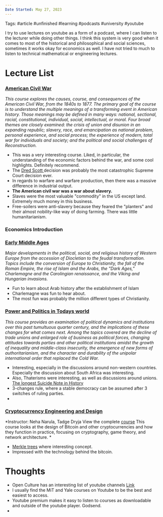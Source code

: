 ```yaml
---
Date Started: May 27, 2023
---
```

Tags: #article #unfinished #learning #podcasts #university #youtube




I try to use lectures on youtube as a form of a podcast, where I can listen to the lecturer while doing other things. I think this system is very good when it comes to most of the historical and philosophical and social sciences, sometimes it works okay for economics as well. I have not tried to much to listen to technical mathematical or engineering lectures. 


# Lecture List


### [American Civil War](https://www.youtube.com/playlist?list=PL5DD220D6A1282057)
*This course explores the causes, course, and consequences of the American Civil War, from the 1840s to 1877. The primary goal of the course is to understand the multiple meanings of a transforming event in American history. Those meanings may be defined in many ways: national, sectional, racial, constitutional, individual, social, intellectual, or moral. Four broad themes are closely examined: the crisis of union and disunion in an expanding republic; slavery, race, and emancipation as national problem, personal experience, and social process; the experience of modern, total war for individuals and society; and the political and social challenges of Reconstruction.*
- This was a very interesting course. Liked, in particular, the understanding of the economic factors behind the war, and some cool highlights. Definitely recommend. 
- The [Dred Scott ](https://en.wikipedia.org/wiki/Dred_Scott_v._Sandford)decision was probably the most catastrophic Supreme Court decision ever. 
- In regards to warfare and warfare production, then there was a massive difference in industrial output. 
- **The American civil war was a war about slavery.**
- Slaves were the most valuable "commodity" in the US except land. Extremely much money in this business.
- Free-soilers were anti-slavery because they feared the "planters" and their almost nobility-like way of doing farming. There was little humanitarianism.

### Economics Introduction



### [Early Middle Ages](https://www.youtube.com/playlist?list=PL77A337915A76F660) 
*Major developments in the political, social, and religious history of Western Europe from the accession of Diocletian to the feudal transformation. Topics include the conversion of Europe to Christianity, the fall of the Roman Empire, the rise of Islam and the Arabs, the "Dark Ages," Charlemagne and the Carolingian renaissance, and the Viking and Hungarian invasions.*

- Fun to learn about Arab history after the establishment of Islam
- Charlemagne was fun to hear about. 
- The most fun was probably the million different types of Christianity. 


### [Power and Politics in Todays world](https://www.youtube.com/playlist?list=PLh9mgdi4rNeyViG2ar68jkgEi4y6doNZy)
*This course provides an examination of political dynamics and institutions over this past tumultuous quarter century, and the implications of these changes for what comes next. Among the topics covered are the decline of trade unions and enlarged role of business as political forces, changing attitudes towards parties and other political institutions amidst the growth of inequality and middle-class insecurity, the emergence of new forms of authoritarianism, and the character and durability of the unipolar international order that replaced the Cold War.* 

- Interesting, especially in the discussions around non-western countries.  Especially the discussion about South Africa was interesting. 
- Also, Thaterisms were interesting, as well as discussions around unions. [The longest Suicide Note in History](https://en.wikipedia.org/wiki/The_longest_suicide_note_in_history)
- 3-changes rule, where a stable democracy can be assumed after 3 switches of ruling parties. 
- 
### [Cryptocurrency Engineering and Design](https://www.youtube.com/playlist?list..)
*Instructor: Neha Narula, Tadge Dryja View the complete [course](https://www.youtube.com/redirect?event=playlist_description&redir_token=QUFFLUhqbmxvb2ZmRW9jRlJPZDBpMndKUjVaRHl5c1A0d3xBQ3Jtc0tuXzNwV0ZBTFVnMHgxRExabTJWclFVYXFOMmkySU9fVmFCMUhUVklaNDllTS1GS3R1NXVvNkdGSFJ2MFNCV1NqMDd3QWdRLWlFWks3b2ljc0RiV1VSMURXcXRrV0VTaUphV3dIb1RsSFB0SlRDb244bw&q=https%3A%2F%2Focw.mit.edu%2FMAS-S62S18) This course looks at the design of Bitcoin and other cryptocurrencies and how they function in practice, focusing on cryptography, game theory, and network architecture. *
- [Merkle trees](https://en.wikipedia.org/wiki/Merkle_tree)  where interesting concept.
- Impressed with the technology behind the bitcoin. 



# Thoughts 
- Open Culture has an interesting list of youtube channels [Link](https://www.openculture.com/smartyoutube)
- I usually find the MiT and Yale courses on Youtube to be the best and easiest to access. 
- Youtube premium makes it easy to listen to courses as downloadable and outside of the youtube player. Godsend. 
- 



